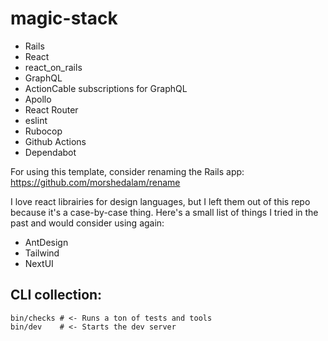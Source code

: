 # magic-stack

- Rails
- React
- react_on_rails
- GraphQL
- ActionCable subscriptions for GraphQL
- Apollo
- React Router
- eslint
- Rubocop
- Github Actions
- Dependabot

For using this template, consider renaming the Rails app: https://github.com/morshedalam/rename

I love react librairies for design languages, but I left them out of this repo because it's a case-by-case thing.
Here's a small list of things I tried in the past and would consider using again:
- AntDesign
- Tailwind
- NextUI

## CLI collection:

```
bin/checks # <- Runs a ton of tests and tools
bin/dev    # <- Starts the dev server
```

